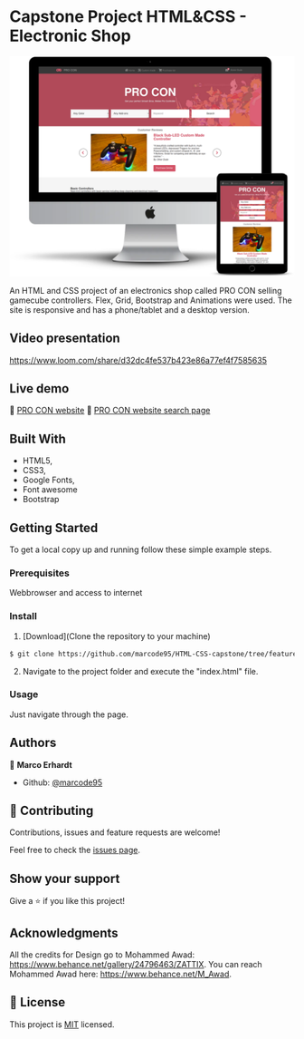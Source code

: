 # Capstone Project HTML&CSS - Electronic Shop

![screenshot of main page](./images/screenshot.png)

An HTML and CSS project of an electronics shop called PRO CON selling gamecube controllers. Flex, Grid, Bootstrap and Animations were used. The site is responsive and has a phone/tablet and a desktop version.

## Video presentation

https://www.loom.com/share/d32dc4fe537b423e86a77ef4f7585635

## Live demo

🔗 [PRO CON website](https://raw.githack.com/marcode95/HTML-CSS-capstone/feature/index.html)
🔗 [PRO CON website search page](https://raw.githack.com/marcode95/HTML-CSS-capstone/feature/search-results.html)

## Built With

- HTML5,
- CSS3,
- Google Fonts,
- Font awesome
- Bootstrap


## Getting Started

To get a local copy up and running follow these simple example steps.

### Prerequisites

Webbrowser and access to internet

### Install

1) [Download](Clone the repository to your machine)

```sh
$ git clone https://github.com/marcode95/HTML-CSS-capstone/tree/feature
```

2) Navigate to the project folder and execute the "index.html" file.

### Usage

Just navigate through the page.

## Authors

👤 **Marco Erhardt**

- Github: [@marcode95](https://github.com/marcode95)


## 🤝 Contributing

Contributions, issues and feature requests are welcome!

Feel free to check the [issues page](issues/).

## Show your support

Give a ⭐️ if you like this project!

## Acknowledgments

All the credits for Design go to Mohammed Awad: https://www.behance.net/gallery/24796463/ZATTIX. You can reach Mohammed Awad here: https://www.behance.net/M_Awad.

## 📝 License

This project is [MIT](lic.url) licensed.
